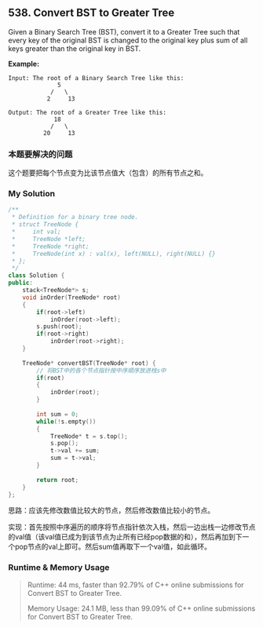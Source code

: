 ## 538. Convert BST to Greater Tree

Given a Binary Search Tree (BST), convert it to a Greater Tree such that every key of the original BST is changed to the original key plus sum of all keys greater than the original key in BST.

  

 **Example:** 

```
Input: The root of a Binary Search Tree like this:
              5
            /   \
           2     13

Output: The root of a Greater Tree like this:
             18
            /   \
          20     13
```



### 本题要解决的问题

这个题要把每个节点变为比该节点值大（包含）的所有节点之和。



### My Solution

```C++
/**
 * Definition for a binary tree node.
 * struct TreeNode {
 *     int val;
 *     TreeNode *left;
 *     TreeNode *right;
 *     TreeNode(int x) : val(x), left(NULL), right(NULL) {}
 * };
 */
class Solution {
public:
    stack<TreeNode*> s;
    void inOrder(TreeNode* root)
    {
        if(root->left)
            inOrder(root->left);
        s.push(root);
        if(root->right)
            inOrder(root->right);
    }
    
    TreeNode* convertBST(TreeNode* root) {
        // 将BST中的各个节点指针按中序顺序放进栈s中
        if(root)
        {
            inOrder(root);
        }
        
        int sum = 0;
        while(!s.empty())
        {
            TreeNode* t = s.top();
            s.pop();
            t->val += sum;
            sum = t->val;
        }
        
        return root;
    }
};
```

思路：应该先修改数值比较大的节点，然后修改数值比较小的节点。

实现：首先按照中序遍历的顺序将节点指针依次入栈，然后一边出栈一边修改节点的val值（该val值已成为到该节点为止所有已经pop数据的和），然后再加到下一个pop节点的val上即可。然后sum值再取下一个val值，如此循环。



### Runtime & Memory Usage

> Runtime: 44 ms, faster than 92.79% of C++ online submissions for Convert BST to Greater Tree.
>
> Memory Usage: 24.1 MB, less than 99.09% of C++ online submissions for Convert BST to Greater Tree.